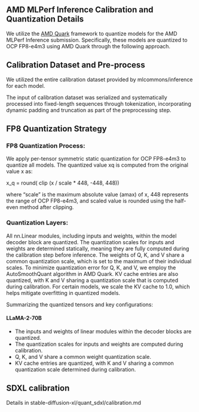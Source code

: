 ## AMD MLPerf Inference Calibration and Quantization Details

We utilize the [AMD Quark](https://quark.docs.amd.com/latest/) framework to quantize models for the AMD MLPerf Inference submission. Specifically, these models are quantized to OCP FP8-e4m3 using AMD Quark through the following approach.

## Calibration Dataset and Pre-process

We utilized the entire calibration dataset provided by mlcommons/inference for each model.

The input of calibration dataset was serialized and systematically processed into fixed-length sequences through tokenization, incorporating dynamic padding and truncation as part of the preprocessing step.

## FP8 Quantization Strategy

### FP8 Quantization Process:

We apply per-tensor symmetric static quantization for OCP FP8-e4m3 to quantize all models. The quantized value xq is computed from the original value x as:

x_q = round( clip (x / scale * 448, -448, 448))

where “scale” is the maximum absolute value (amax) of x, 448 represents the range of OCP FP8-e4m3, and scaled value is rounded using the half-even method after clipping.

### Quantization Layers:

All nn.Linear modules, including inputs and weights, within the model decoder block are quantized. The quantization scales for inputs and weights are determined statically, meaning they are fully computed during the calibration step before inference. The weights of Q, K, and V share a common quantization scale, which is set to the maximum of their individual scales. To minimize quantization error for Q, K, and V, we employ the AutoSmoothQuant algorithm in AMD Quark. KV cache entries are also quantized, with K and V sharing a quantization scale that is computed during calibration. For certain models, we scale the KV cache to 1.0, which helps mitigate overfitting in quantized models.

Summarizing the quantized tensors and key configurations:

#### LLaMA-2-70B

* The inputs and weights of linear modules within the decoder blocks are quantized.
* The quantization scales for inputs and weights are computed during calibration.
* Q, K, and V share a common weight quantization scale.
* KV cache entries are quantized, with K and V sharing a common quantization scale determined during calibration.

## SDXL calibration

Details in stable-diffusion-xl/quant_sdxl/calibration.md
